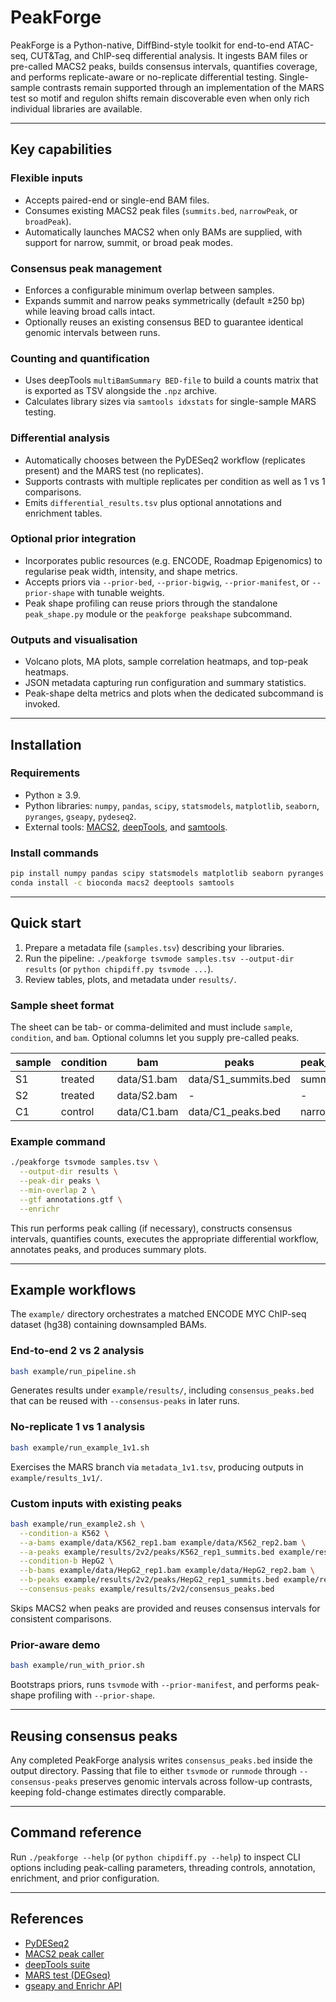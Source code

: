 # PeakForge

PeakForge is a Python-native, DiffBind-style toolkit for end-to-end ATAC-seq, CUT&Tag, and ChIP-seq differential analysis. It ingests BAM files or pre-called MACS2 peaks, builds consensus intervals, quantifies coverage, and performs replicate-aware or no-replicate differential testing. Single-sample contrasts remain supported through an implementation of the MARS test so motif and regulon shifts remain discoverable even when only rich individual libraries are available.

---

## Key capabilities

### Flexible inputs
- Accepts paired-end or single-end BAM files.
- Consumes existing MACS2 peak files (`summits.bed`, `narrowPeak`, or `broadPeak`).
- Automatically launches MACS2 when only BAMs are supplied, with support for narrow, summit, or broad peak modes.

### Consensus peak management
- Enforces a configurable minimum overlap between samples.
- Expands summit and narrow peaks symmetrically (default ±250 bp) while leaving broad calls intact.
- Optionally reuses an existing consensus BED to guarantee identical genomic intervals between runs.

### Counting and quantification
- Uses deepTools `multiBamSummary BED-file` to build a counts matrix that is exported as TSV alongside the `.npz` archive.
- Calculates library sizes via `samtools idxstats` for single-sample MARS testing.

### Differential analysis
- Automatically chooses between the PyDESeq2 workflow (replicates present) and the MARS test (no replicates).
- Supports contrasts with multiple replicates per condition as well as 1 vs 1 comparisons.
- Emits `differential_results.tsv` plus optional annotations and enrichment tables.

### Optional prior integration
- Incorporates public resources (e.g. ENCODE, Roadmap Epigenomics) to regularise peak width, intensity, and shape metrics.
- Accepts priors via `--prior-bed`, `--prior-bigwig`, `--prior-manifest`, or `--prior-shape` with tunable weights.
- Peak shape profiling can reuse priors through the standalone `peak_shape.py` module or the `peakforge peakshape` subcommand.

### Outputs and visualisation
- Volcano plots, MA plots, sample correlation heatmaps, and top-peak heatmaps.
- JSON metadata capturing run configuration and summary statistics.
- Peak-shape delta metrics and plots when the dedicated subcommand is invoked.

---

## Installation

### Requirements
- Python ≥ 3.9.
- Python libraries: `numpy`, `pandas`, `scipy`, `statsmodels`, `matplotlib`, `seaborn`, `pyranges`, `gseapy`, `pydeseq2`.
- External tools: [MACS2][macs2], [deepTools][deeptools], and [samtools][samtools].

### Install commands
```bash
pip install numpy pandas scipy statsmodels matplotlib seaborn pyranges gseapy pydeseq2
conda install -c bioconda macs2 deeptools samtools
```

---

## Quick start

1. Prepare a metadata file (`samples.tsv`) describing your libraries.
2. Run the pipeline: `./peakforge tsvmode samples.tsv --output-dir results` (or `python chipdiff.py tsvmode ...`).
3. Review tables, plots, and metadata under `results/`.

### Sample sheet format

The sheet can be tab- or comma-delimited and must include `sample`, `condition`, and `bam`. Optional columns let you supply pre-called peaks.

| sample | condition | bam             | peaks                 | peak_type |
|--------|-----------|-----------------|-----------------------|-----------|
| S1     | treated   | data/S1.bam     | data/S1_summits.bed   | summit    |
| S2     | treated   | data/S2.bam     | -                     | -         |
| C1     | control   | data/C1.bam     | data/C1_peaks.bed     | narrow    |

### Example command
```bash
./peakforge tsvmode samples.tsv \
  --output-dir results \
  --peak-dir peaks \
  --min-overlap 2 \
  --gtf annotations.gtf \
  --enrichr
```
This run performs peak calling (if necessary), constructs consensus intervals, quantifies counts, executes the appropriate differential workflow, annotates peaks, and produces summary plots.

---

## Example workflows

The `example/` directory orchestrates a matched ENCODE MYC ChIP-seq dataset (hg38) containing downsampled BAMs.

### End-to-end 2 vs 2 analysis
```bash
bash example/run_pipeline.sh
```
Generates results under `example/results/`, including `consensus_peaks.bed` that can be reused with `--consensus-peaks` in later runs.

### No-replicate 1 vs 1 analysis
```bash
bash example/run_example_1v1.sh
```
Exercises the MARS branch via `metadata_1v1.tsv`, producing outputs in `example/results_1v1/`.

### Custom inputs with existing peaks
```bash
bash example/run_example2.sh \
  --condition-a K562 \
  --a-bams example/data/K562_rep1.bam example/data/K562_rep2.bam \
  --a-peaks example/results/2v2/peaks/K562_rep1_summits.bed example/results/2v2/peaks/K562_rep2_summits.bed \
  --condition-b HepG2 \
  --b-bams example/data/HepG2_rep1.bam example/data/HepG2_rep2.bam \
  --b-peaks example/results/2v2/peaks/HepG2_rep1_summits.bed example/results/2v2/peaks/HepG2_rep2_summits.bed \
  --consensus-peaks example/results/2v2/consensus_peaks.bed
```
Skips MACS2 when peaks are provided and reuses consensus intervals for consistent comparisons.

### Prior-aware demo
```bash
bash example/run_with_prior.sh
```
Bootstraps priors, runs `tsvmode` with `--prior-manifest`, and performs peak-shape profiling with `--prior-shape`.

---

## Reusing consensus peaks
Any completed PeakForge analysis writes `consensus_peaks.bed` inside the output directory. Passing that file to either `tsvmode` or `runmode` through `--consensus-peaks` preserves genomic intervals across follow-up contrasts, keeping fold-change estimates directly comparable.

---

## Command reference
Run `./peakforge --help` (or `python chipdiff.py --help`) to inspect CLI options including peak-calling parameters, threading controls, annotation, enrichment, and prior configuration.

---

## References
- [PyDESeq2][pydeseq2]
- [MACS2 peak caller][macs2]
- [deepTools suite][deeptools]
- [MARS test (DEGseq)][degseq]
- [gseapy and Enrichr API][gseapy]

[pydeseq2]: https://github.com/owkin/PyDESeq2
[macs2]: https://github.com/macs3-project/MACS
[deeptools]: https://deeptools.readthedocs.io/en/latest/
[degseq]: https://academic.oup.com/bioinformatics/article/26/1/136/199566
[gseapy]: https://gseapy.readthedocs.io/
[samtools]: http://www.htslib.org/
